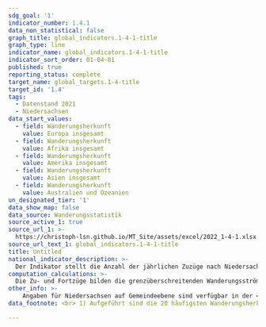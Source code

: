 ```yaml
---
sdg_goal: '1'
indicator_number: 1.4.1
data_non_statistical: false
graph_title: global_indicators.1-4-1-title
graph_type: line
indicator_name: global_indicators.1-4-1-title
indicator_sort_order: 01-04-01
published: true
reporting_status: complete
target_name: global_targets.1-4-title
target_id: '1.4'
tags:
  - Datenstand 2021
  - Niedersachsen
data_start_values:
  - field: Wanderungsherkunft
    value: Europa insgesamt
  - field: Wanderungsherkunft
    value: Afrika insgesamt
  - field: Wanderungsherkunft
    value: Amerika insgesamt
  - field: Wanderungsherkunft
    value: Asien insgesamt
  - field: Wanderungsherkunft
    value: Australien und Ozeanien
un_designated_tier: '1'
data_show_map: false
data_source: Wanderungsstatistik
source_active_1: true
source_url_1: >-
  https://christoph-lsn.github.io/MT_Site/assets/excel/2022_1-4-1.xlsx
source_url_text_1: global_indicators.1-4-1-title
title: Untitled
national_indicator_description: >-
  Der Indikator stellt die Anzahl der jährlichen Zuzüge nach Niedersachsen aus dem Ausland (=über die Bundesgrenzen) nach dem Land der Wanderungsherkunft dar. Darüber hinaus werden die Zuzüge aus den Kontinenten aggregiert dargestellt.
computation_calculations: >-
  Die Zu- und Fortzüge bilden die grenzüberschreitenden Wanderungsströme zwischen Niedersachsen und dem Ausland nach demographischen Merkmalen ab. Die Kennzahl stellt das Ausmaß der Zuwanderung nach Niedersachsen dar. Die Daten liegen differenziert nach Wanderungsherkunft vor. Daten über Zuzüge aus dem Ausland und die Fortzüge in das Ausland sind aussagekräftige Kennzahlen zum Wanderungsgeschehen. Sie basieren auf Angaben der Meldebehörden. Vor allem in den Jahren 2008 und 2009 ist die Aussagekraft der Daten allerdings beeinträchtigt: Die den Fortzügen dieser Jahre ins Ausland zugrunde liegenden Angaben der Meldebehörden enthalten Melderegisterbereinigungen, die infolge der Einführung der persönlichen Steueridentifikationsnummer durchgeführt worden sind. Das Ergebnis der Bereinigungen sind auch noch im Jahr 2009 nachgeholte Buchungen „Fortzug in das Ausland“, die in die Zählung der Fortzüge eingegangen sind. Die Werte werden nach dem Land des Wanderungsziels ausgewiesen.
other_info: >-
    Angaben für Niedersachsen auf Gemeindeebene sind verfügbar in der <a href="https://www1.nls.niedersachsen.de/statistik/default.asp" target="_blank">LSN-Online Datenbank</a> (Statistische Erhebung > 120 Wanderungsstatistik) sowie bundesweit in der <a href="https://www.regionalstatistik.de/genesis/online/logon" target="_blank">Regionaldatenbank Deutschland</a>. Methodische Erläuterungen finden sich fortlaufend in dem jährlich erscheinenden <a href="https://www.statistik.niedersachsen.de/startseite/veroffentlichungen/statistische_berichte/statistische-berichte-niedersachsen-87713.html" target="_blank">Statistische Berichten</a> Niedersachsen A III 1, Wanderungen.
data_footnote: <br> 1) Aufgeführt sind die 20 häufigsten Wanderungsherkunftsländer. Die Werte für "Staatenlos" sowie "ungeklärt" werden in Sonstige Ziele geführt.

---
```

